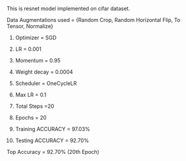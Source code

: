 This is resnet model implemented on cifar dataset. 

Data Augmentations used = {Random Crop, Random Horizontal Flip, To Tensor, Normalize}

  1. Optimizer = SGD
  
  2. LR = 0.001
  
  3. Momentum = 0.95
  
  4. Weight decay = 0.0004
  5. Scheduler = OneCycleLR
  6. Max LR = 0.1
  7. Total Steps =20
  8. Epochs = 20
  9. Training ACCURACY = 97.03%
  10. Testing ACCURACY = 92.70%

Top Accuracy = 92.70% (20th Epoch) 
